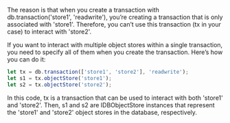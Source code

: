 The reason is that when you create a transaction with db.transaction('store1', 'readwrite'), you’re creating a transaction that is only associated with 'store1'. Therefore, you can’t use this transaction (tx in your case) to interact with 'store2'.

If you want to interact with multiple object stores within a single transaction, you need to specify all of them when you create the transaction. Here’s how you can do it:

```js
let tx = db.transaction(['store1', 'store2'], 'readwrite');
let s1 = tx.objectStore('store1');
let s2 = tx.objectStore('store2');
```

In this code, tx is a transaction that can be used to interact with both 'store1' and 'store2'. Then, s1 and s2 are IDBObjectStore instances that represent the 'store1' and 'store2' object stores in the database, respectively.
